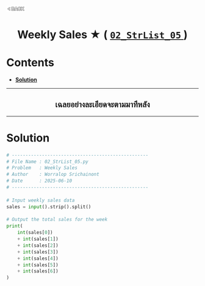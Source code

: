 <p align="left">
  <a href="../README.md">
    <img src="../../Z99-OTHERS/00-common/00-back.png" style="width:10%">
  </a>
</p>

<div align="center">
  <h1>
    Weekly Sales ★ (
      <a href="https://drive.google.com/file/d/1Pz84txEx0ZZel6BfEcsAKOvvpvj9lGHU/view?usp=drive_link">
        <code>02_StrList_05</code>
      </a>
    )
  </h1>
</div>

# Contents

-   [**Solution**](#solution)

---

<div align="center">
  <h2>เฉลยอย่างละเอียดจะตามมาทีหลัง</h2>
</div>

---

# Solution

```python
# --------------------------------------------------
# File Name : 02_StrList_05.py
# Problem   : Weekly Sales
# Author    : Worralop Srichainont
# Date      : 2025-06-10
# --------------------------------------------------

# Input weekly sales data
sales = input().strip().split()

# Output the total sales for the week
print(
    int(sales[0])
    + int(sales[1])
    + int(sales[2])
    + int(sales[3])
    + int(sales[4])
    + int(sales[5])
    + int(sales[6])
)
```
